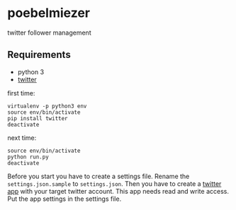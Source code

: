 # poebelmiezer

twitter follower management

## Requirements

-   python 3
-   [twitter](https://github.com/sixohsix/twitter)

first time:
```
virtualenv -p python3 env
source env/bin/activate
pip install twitter
deactivate
```

next time:
```
source env/bin/activate
python run.py
deactivate
```

Before you start you have to create a settings file. Rename the
`settings.json.sample` to `settings.json`. Then you have to create a
[twitter app](https://dev.twitter.com/apps) with your target twitter account.
This app needs read and write access. Put the app settings in the settings file.
